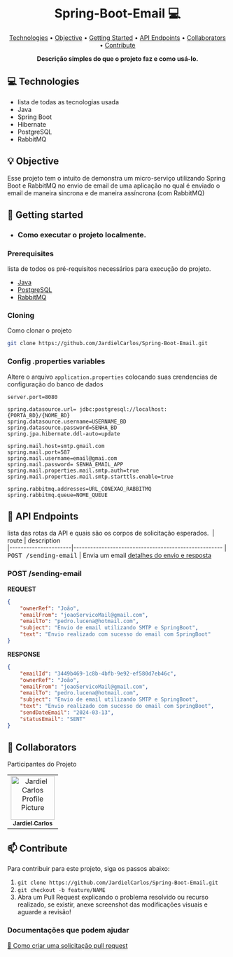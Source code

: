 <h1 align="center" style="font-weight: bold;">Spring-Boot-Email 💻</h1>

<p align="center">
 <a href="#tech">Technologies</a> • 
<a href="#objective">Objective</a> • 
 <a href="#started">Getting Started</a> • 
  <a href="#routes">API Endpoints</a> •
 <a href="#colab">Collaborators</a> •
 <a href="#contribute">Contribute</a>
</p>

<p align="center">
    <b>Descrição simples do que o projeto faz e como usá-lo.</b>
</p>

<h2 id="technologies">💻 Technologies</h2>

- lista de todas as tecnologias usada
- Java
- Spring Boot
- Hibernate
- PostgreSQL
- RabbitMQ

<h2 id="objective">💡 Objective</h2>

Esse projeto tem o intuito de demonstra um micro-serviço utilizando Spring Boot e RabbitMQ no envio de email de uma aplicação no qual é enviado o email de maneira sincrona e de maneira assíncrona (com RabbitMQ)

<h2 id="started">🚀 Getting started</h2>

- ### Como executar o projeto localmente.

<h3>Prerequisites</h3>

lista de todos os pré-requisitos necessários para execução do projeto.

- [Java](https://www.oracle.com/br/java/technologies/downloads/)
- [PostgreSQL](https://www.postgresql.org/download/)
- [RabbitMQ](https://www.rabbitmq.com/docs/download)

<h3>Cloning</h3>

Como clonar o projeto

```bash
git clone https://github.com/JardielCarlos/Spring-Boot-Email.git
```

<h3>Config .properties variables</h2>

Altere o arquivo `application.properties` colocando suas crendencias de configuração do banco de dados

```properties
server.port=8080

spring.datasource.url= jdbc:postgresql://localhost:{PORTA_BD}/{NOME_BD}
spring.datasource.username=USERNAME_BD
spring.datasource.password=SENHA_BD
spring.jpa.hibernate.ddl-auto=update

spring.mail.host=smtp.gmail.com
spring.mail.port=587
spring.mail.username=email@gmai.com
spring.mail.password= SENHA_EMAIL_APP
spring.mail.properties.mail.smtp.auth=true
spring.mail.properties.mail.smtp.starttls.enable=true

spring.rabbitmq.addresses=URL_CONEXAO_RABBITMQ
spring.rabbitmq.queue=NOME_QUEUE
```

<h2 id="routes">📍 API Endpoints</h2>

lista das rotas da API e quais são os corpos de solicitação esperados.
​
| route | description  
|----------------------|-----------------------------------------------------
| <kbd>POST /sending-email</kbd> | Envia um email [detalhes do envio e resposta](#post-sendmail-detail)


<h3 id="post-sendmail-detail">POST /sending-email</h3>

**REQUEST**

```json
{
	"ownerRef": "João",
	"emailFrom": "joaoServicoMail@gmail.com",
	"emailTo": "pedro.lucena@hotmail.com",
	"subject": "Envio de email utilizando SMTP e SpringBoot",
	"text": "Envio realizado com sucesso do email com SpringBoot"
}
```

**RESPONSE**

```json
{
	"emailId": "3449b469-1c8b-4bfb-9e92-ef580d7eb46c",
	"ownerRef": "João",
	"emailFrom": "joaoServicoMail@gmail.com",
	"emailTo": "pedro.lucena@hotmail.com",
	"subject": "Envio de email utilizando SMTP e SpringBoot",
	"text": "Envio realizado com sucesso do email com SpringBoot",
	"sendDateEmail": "2024-03-13",
	"statusEmail": "SENT"
}
```

<h2 id="colab">🤝 Collaborators</h2>

Participantes do Projeto

<table>
  <tr>
    <td align="center">
      <a href="#">
        <img src="https://avatars.githubusercontent.com/u/88459973?v=4" width="100px;" alt="Jardiel Carlos Profile Picture"/><br>
        <sub>
          <b>Jardiel Carlos</b>
        </sub>
      </a>
    </td>
  </tr>
</table>

<h2 id="contribute">📫 Contribute</h2>

Para contribuir para este projeto, siga os passos abaixo:

1. `git clone https://github.com/JardielCarlos/Spring-Boot-Email.git`
2. `git checkout -b feature/NAME`
3. Abra um Pull Request explicando o problema resolvido ou recurso realizado, se existir, anexe screenshot das modificações visuais e aguarde a revisão!

<h3>Documentações que podem ajudar</h3>

[📝 Como criar uma solicitação pull request](https://www.atlassian.com/br/git/tutorials/making-a-pull-request)
